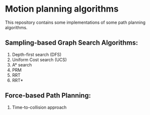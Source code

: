 # Motion planning algorithms

This repository contains some implementations of some path planning algorithms.

## Sampling-based Graph Search Algorithms:
1. Depth-first search (DFS)
2. Uniform Cost search (UCS)
3. A* search
4. PRM
5. RRT
6. RRT*

## Force-based Path Planning:
1. Time-to-collision approach